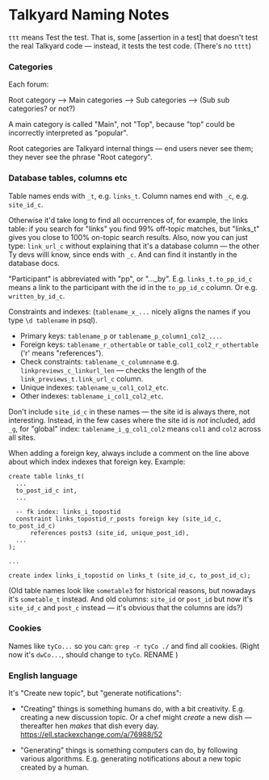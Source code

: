 Talkyard Naming Notes
==========================

`ttt` means Test the test. That is, some [assertion in a test] that doesn't test
the real Talkyard code — instead, it tests the test code. (There's no `tttt`)


### Categories

Each forum:

Root category —> Main categories —> Sub categories —> (Sub sub categories? or not?)

A main category is called "Main", not "Top", because "top" could be
incorrectly interpreted as "popular".

Root categories are Talkyard internal things — end users never see them;
they never see the phrase "Root category".



### Database tables, columns etc

Table names ends with `_t`, e.g. `links_t`.
Column names end with `_c`, e.g. `site_id_c`.

Otherwise it'd take long to find all occurrences of, for example, the links table:
if you search for "links" you find 99% off-topic matches,
but "links_t" gives you close to 100% on-topic search results.
Also, now you can just type: `link_url_c` without explaining that
it's a database column — the other Ty devs willl know,
since ends with `_c`. And can find it instantly in the database docs.

"Participant" is abbreviated with "pp", or "..._by". E.g. `links_t.to_pp_id_c` means
a link to the participant with the id in the `to_pp_id_c` column.
Or e.g. `written_by_id_c`.

Constraints and indexes: (`tablename_x_...` nicely aligns the names if you
type `\d tablename` in psql).

 - Primary keys: `tablename_p` or `tablename_p_column1_col2_...`.
 - Foreign keys: `tablename_r_othertable` or `table_col1_col2_r_othertable`
   ('r' means "references").
 - Check constraints: `tablename_c_columnname` e.g. `linkpreviews_c_linkurl_len` — checks the
   length of the `link_previews_t.link_url_c` column.
 - Unique indexes: `tablename_u_col1_col2_etc`.
 - Other indexes: `tablename_i_col1_col2_etc`.

Don't include `site_id_c` in these names — the site id is always there, not interesting.
Instead, in the few cases where the site id is _not_ included, add `_g`,
for "global" index: `tablename_i_g_col1_col2` means `col1` and `col2` across all sites.


When adding a foreign key, always include a comment on the line above
about which index indexes that foreign key. Example:

```
create table links_t(
  ...
  to_post_id_c int,
  ...

  -- fk index: links_i_topostid
  constraint links_topostid_r_posts foreign key (site_id_c, to_post_id_c)
      references posts3 (site_id, unique_post_id),
  ...
);

...

create index links_i_topostid on links_t (site_id_c, to_post_id_c);
```

(Old table names look like `sometable3` for historical reasons,
but nowadays it's `sometable_t` instead.
And old columns: `site_id` or `post_id` but now it's `site_id_c` and `post_c` instead
— it's obvious that the columns are ids?)



### Cookies

Names like `tyCo...` so you can: `grep -r tyCo ./` and find all cookies.
(Right now it's `dwCo...`, should change to `tyCo`. RENAME )



### English language

It's "Create new topic", but "generate notifications":

- "Creating" things is something humans do, with a bit creativity. E.g. creating
  a new discussion topic. Or a chef might *create* a new dish — thereafter hen *makes*
  that dish every day. https://ell.stackexchange.com/a/76988/52

- "Generating" things is something computers can do, by following various algorithms.
  E.g. generating notifications about a new topic created by a human.
